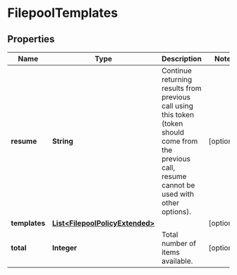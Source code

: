 
# FilepoolTemplates

## Properties
Name | Type | Description | Notes
------------ | ------------- | ------------- | -------------
**resume** | **String** | Continue returning results from previous call using this token (token should come from the previous call, resume cannot be used with other options). |  [optional]
**templates** | [**List&lt;FilepoolPolicyExtended&gt;**](FilepoolPolicyExtended.md) |  |  [optional]
**total** | **Integer** | Total number of items available. |  [optional]



